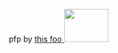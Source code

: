 <p align="center">
     pfp by <a href="https://github.com/Paggylyn"> this foo <img width="80" height="60" src=https://files.catbox.moe/ow0xw2.webp </a>
</p>


<!--
**softtoyshark/softtoyshark** is a ✨ _special_ ✨ repository because its `README.md` (this file) appears on your GitHub profile.

Here are some ideas to get you started:

- 🔭 I’m currently working on ...
- 🌱 I’m currently learning ...
- 👯 I’m looking to collaborate on ...
- 🤔 I’m looking for help with ...
- 💬 Ask me about ...
- 📫 How to reach me: ...
- 😄 Pronouns: ...
- ⚡ Fun fact: ...
-->
